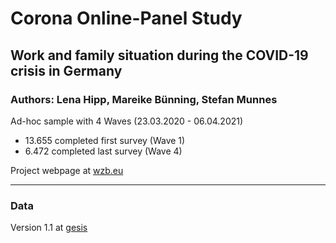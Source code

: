 # Corona Online-Panel Study

## Work and family situation during the COVID-19 crisis in Germany

### Authors: Lena Hipp, Mareike Bünning, Stefan Munnes

Ad-hoc sample with 4 Waves (23.03.2020 - 06.04.2021)

- 13.655 completed first survey (Wave 1)
- 6.472 completed last survey (Wave 4)

Project webpage at [wzb.eu](https://wzb.eu/de/forschung/dynamiken-sozialer-ungleichheiten/arbeit-und-fuersorge/corona-alltag)

***

### Data
Version 1.1 at [gesis](https://data.gesis.org/sharing/#!Detail/10.7802/2122)
